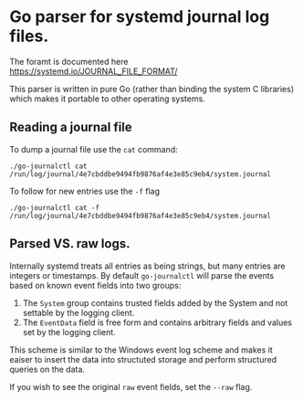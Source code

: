 # Go parser for systemd journal log files.

The foramt is documented here https://systemd.io/JOURNAL_FILE_FORMAT/

This parser is written in pure Go (rather than binding the system C
libraries) which makes it portable to other operating systems.


## Reading a journal file

To dump a journal file use the `cat` command:

```
./go-journalctl cat /run/log/journal/4e7cbddbe9494fb9876af4e3e85c9eb4/system.journal
```

To follow for new entries use the `-f` flag

```
./go-journalctl cat -f /run/log/journal/4e7cbddbe9494fb9876af4e3e85c9eb4/system.journal
```

## Parsed VS. raw logs.

Internally systemd treats all entries as being strings, but many
entries are integers or timestamps. By default `go-journalctl` will
parse the events based on known event fields into two groups:

1. The `System` group contains trusted fields added by the System and
   not settable by the logging client.
2. The `EventData` field is free form and contains arbitrary fields
   and values set by the logging client.

This scheme is similar to the Windows event log scheme and makes it
eaiser to insert the data into structuted storage and perform
structured queries on the data.

If you wish to see the original `raw` event fields, set the `--raw`
flag.
